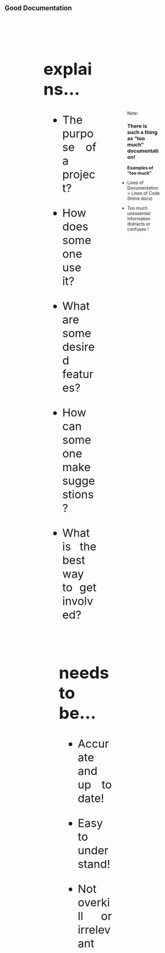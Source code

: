 ## Good Documentation

<br><br>

<div style="margin-left: 15%;">
<div style="text-align: justify; font-size: 36px; float: left; width: 40%; padding: 10px 100px 10px 50px;">

<h2>explains...</h2>

- The purpose of a project?

- How does someone use it?

- What are some desired features?

- How can someone make suggestions?

- What is the best way to get involved?

</div>
<div style="text-align: justify; font-size: 36px; float: left; width: 40%; padding: 10px 50px 10px 100px;">

<h2>needs to be...</h2>

- Accurate and up to date!

- Easy to understand!

- Not overkill or irrelevant

</div>
</div>

<br><br><br><br><br><br><br><br><br><br><br><br><br><br>

<!-- Add some speaker notes -->
Note:

### There is such a thing as “too much” documentation!

**Examples of “too much”**

- Lines of Documentation > Lines of Code   (Inline docs)

- Too much unessential information distracts or confuses !